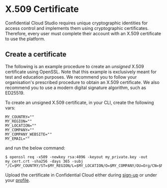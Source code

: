 # X.509 Certificate

Confidential Cloud Studio requires unique cryptographic identities for access control and implements them using cryptographic certificates. Therefore, every user must complete their account with an X.509 certificate to use the platform.

## Create a certificate

The following is an example procedure to create an _unsigned_ X.509 certificate using OpenSSL. Note that this example is exclusively meant for test and education purposes. We recommend you to follow your organisation's prescribed procedure to obtain an X.509 certificate. We also recommend you to use a modern digital signature algorithm, such as ED25519.

To create an unsigned X.509 certificate, in your CLI, create the following vars:

```
MY_COUNTRY=""
MY_REGION=""
MY_LOCATION=""
MY_COMPANY=""
MY_COMPANY_WEBSITE=""
MY_EMAIL=""
```

and run the below command:

```
$ openssl req -x509 -newkey rsa:4096 -keyout my_private.key -out my_cert.crt -sha256 -days 365 -subj "/C=$MY_COUNTRY/ST=$MY_REGION/L=$MY_LOCATION/O=$MY_COMPANY/OU=Org/CN=$MY_COMPANY_WEBSITE/emailAddress=$MY_EMAIL"
```

Upload the certificate in Confidential Cloud either during [sign-up](https://demo.confidentialcloud.io/signup) or under your [profile](https://demo.confidentialcloud.io/profile).
